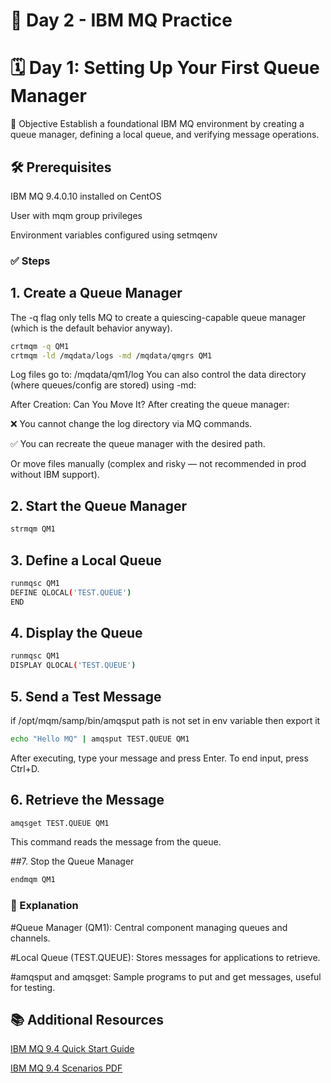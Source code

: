# 📘 Day 2 - IBM MQ Practice

# 🗓️ Day 1: Setting Up Your First Queue Manager
🎯 Objective
Establish a foundational IBM MQ environment by creating a queue manager, defining a local queue, and verifying message operations.​

## 🛠️ Prerequisites
IBM MQ 9.4.0.10 installed on CentOS

User with mqm group privileges

Environment variables configured using setmqenv​

### ✅ Steps
## 1. Create a Queue Manager
The -q flag only tells MQ to create a quiescing-capable queue manager (which is the default behavior anyway).
```bash
crtmqm -q QM1
crtmqm -ld /mqdata/logs -md /mqdata/qmgrs QM1
```
Log files go to: /mqdata/qm1/log
You can also control the data directory (where queues/config are stored) using -md:

After Creation: Can You Move It?
After creating the queue manager:

❌ You cannot change the log directory via MQ commands.

✅ You can recreate the queue manager with the desired path.

Or move files manually (complex and risky — not recommended in prod without IBM support).

## 2. Start the Queue Manager
```bash
strmqm QM1
```
## 3. Define a Local Queue
``` bash
runmqsc QM1
DEFINE QLOCAL('TEST.QUEUE')
END
```
## 4. Display the Queue
```bash
runmqsc QM1
DISPLAY QLOCAL('TEST.QUEUE')
```
## 5. Send a Test Message
if /opt/mqm/samp/bin/amqsput path is not set in env variable then export it
```bash
echo "Hello MQ" | amqsput TEST.QUEUE QM1
```
After executing, type your message and press Enter. To end input, press Ctrl+D.​

## 6. Retrieve the Message
```bash
amqsget TEST.QUEUE QM1
```
This command reads the message from the queue.​

##7. Stop the Queue Manager
```bash
endmqm QM1
```
### 📘 Explanation
#Queue Manager (QM1): Central component managing queues and channels.

#Local Queue (TEST.QUEUE): Stores messages for applications to retrieve.

#amqsput and amqsget: Sample programs to put and get messages, useful for testing.​

## 📚 Additional Resources
[IBM MQ 9.4 Quick Start Guide](https://www.ibm.com/docs/en/ibm-mq/9.4.x?topic=mq-94-quick-start-guide)

[IBM MQ 9.4 Scenarios PDF](https://public.dhe.ibm.com/software/integration/wmq/docs/V9.4/PDFs/mq94.scenarios.pdf)


